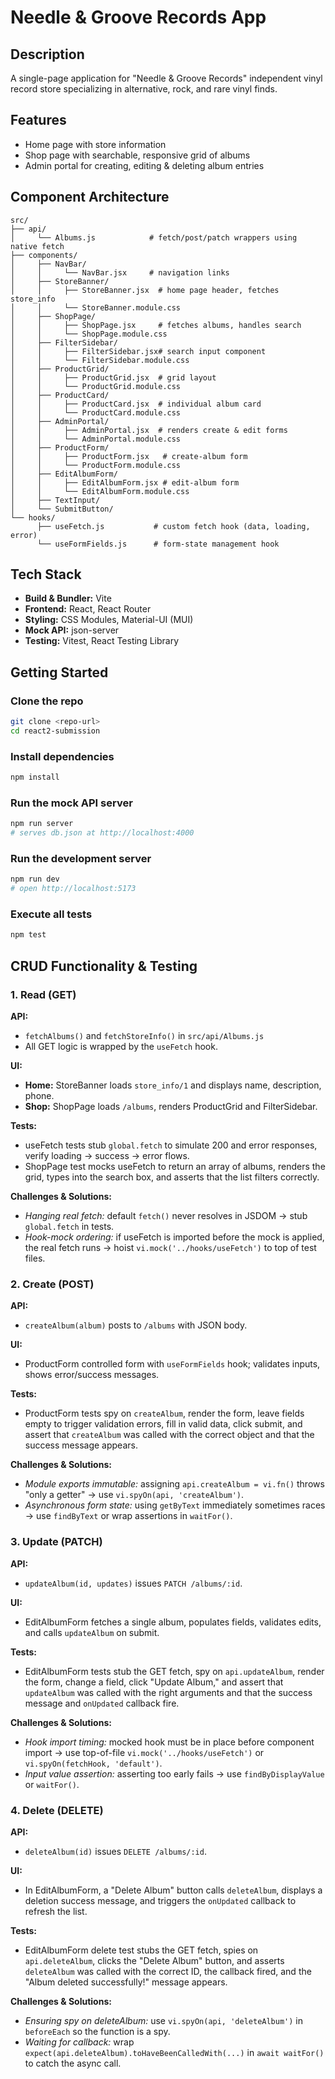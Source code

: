 # Needle & Groove Records App

## Description

A single-page application for "Needle & Groove Records" independent vinyl record store specializing in alternative, rock, and rare vinyl finds.

## Features

- Home page with store information
- Shop page with searchable, responsive grid of albums
- Admin portal for creating, editing & deleting album entries

## Component Architecture

```
src/
├── api/
│     └── Albums.js            # fetch/post/patch wrappers using native fetch
├── components/
│     ├── NavBar/
│     │     └── NavBar.jsx     # navigation links
│     ├── StoreBanner/
│     │     ├── StoreBanner.jsx  # home page header, fetches store_info
│     │     └── StoreBanner.module.css
│     ├── ShopPage/
│     │     ├── ShopPage.jsx     # fetches albums, handles search
│     │     └── ShopPage.module.css
│     ├── FilterSidebar/
│     │     ├── FilterSidebar.jsx# search input component
│     │     └── FilterSidebar.module.css
│     ├── ProductGrid/
│     │     ├── ProductGrid.jsx  # grid layout
│     │     └── ProductGrid.module.css
│     ├── ProductCard/
│     │     ├── ProductCard.jsx  # individual album card
│     │     └── ProductCard.module.css
│     ├── AdminPortal/
│     │     ├── AdminPortal.jsx  # renders create & edit forms
│     │     └── AdminPortal.module.css
│     ├── ProductForm/
│     │     ├── ProductForm.jsx   # create-album form
│     │     └── ProductForm.module.css
│     ├── EditAlbumForm/
│     │     ├── EditAlbumForm.jsx # edit-album form
│     │     └── EditAlbumForm.module.css
│     ├── TextInput/
│     └── SubmitButton/
└── hooks/
      ├── useFetch.js           # custom fetch hook (data, loading, error)
      └── useFormFields.js      # form-state management hook
```

## Tech Stack

- **Build & Bundler:** Vite
- **Frontend:** React, React Router
- **Styling:** CSS Modules, Material-UI (MUI)
- **Mock API:** json-server
- **Testing:** Vitest, React Testing Library

## Getting Started

### Clone the repo

```bash
git clone <repo-url>
cd react2-submission
```

### Install dependencies

```bash
npm install
```

### Run the mock API server

```bash
npm run server
# serves db.json at http://localhost:4000
```

### Run the development server

```bash
npm run dev
# open http://localhost:5173
```

### Execute all tests

```bash
npm test
```

## CRUD Functionality & Testing

### 1. Read (GET)

**API:**
- `fetchAlbums()` and `fetchStoreInfo()` in `src/api/Albums.js`
- All GET logic is wrapped by the `useFetch` hook.

**UI:**
- **Home:** StoreBanner loads `store_info/1` and displays name, description, phone.
- **Shop:** ShopPage loads `/albums`, renders ProductGrid and FilterSidebar.

**Tests:**
- useFetch tests stub `global.fetch` to simulate 200 and error responses, verify loading → success → error flows.
- ShopPage test mocks useFetch to return an array of albums, renders the grid, types into the search box, and asserts that the list filters correctly.

**Challenges & Solutions:**
- *Hanging real fetch:* default `fetch()` never resolves in JSDOM → stub `global.fetch` in tests.
- *Hook-mock ordering:* if useFetch is imported before the mock is applied, the real fetch runs → hoist `vi.mock('../hooks/useFetch')` to top of test files.

### 2. Create (POST)

**API:**
- `createAlbum(album)` posts to `/albums` with JSON body.

**UI:**
- ProductForm controlled form with `useFormFields` hook; validates inputs, shows error/success messages.

**Tests:**
- ProductForm tests spy on `createAlbum`, render the form, leave fields empty to trigger validation errors, fill in valid data, click submit, and assert that `createAlbum` was called with the correct object and that the success message appears.

**Challenges & Solutions:**
- *Module exports immutable:* assigning `api.createAlbum = vi.fn()` throws "only a getter" → use `vi.spyOn(api, 'createAlbum')`.
- *Asynchronous form state:* using `getByText` immediately sometimes races → use `findByText` or wrap assertions in `waitFor()`.

### 3. Update (PATCH)

**API:**
- `updateAlbum(id, updates)` issues `PATCH /albums/:id`.

**UI:**
- EditAlbumForm fetches a single album, populates fields, validates edits, and calls `updateAlbum` on submit.

**Tests:**
- EditAlbumForm tests stub the GET fetch, spy on `api.updateAlbum`, render the form, change a field, click "Update Album," and assert that `updateAlbum` was called with the right arguments and that the success message and `onUpdated` callback fire.

**Challenges & Solutions:**
- *Hook import timing:* mocked hook must be in place before component import → use top-of-file `vi.mock('../hooks/useFetch')` or `vi.spyOn(fetchHook, 'default')`.
- *Input value assertion:* asserting too early fails → use `findByDisplayValue` or `waitFor()`.

### 4. Delete (DELETE)

**API:**
- `deleteAlbum(id)` issues `DELETE /albums/:id`.

**UI:**
- In EditAlbumForm, a "Delete Album" button calls `deleteAlbum`, displays a deletion success message, and triggers the `onUpdated` callback to refresh the list.

**Tests:**
- EditAlbumForm delete test stubs the GET fetch, spies on `api.deleteAlbum`, clicks the "Delete Album" button, and asserts `deleteAlbum` was called with the correct ID, the callback fired, and the "Album deleted successfully!" message appears.

**Challenges & Solutions:**
- *Ensuring spy on deleteAlbum:* use `vi.spyOn(api, 'deleteAlbum')` in `beforeEach` so the function is a spy.
- *Waiting for callback:* wrap `expect(api.deleteAlbum).toHaveBeenCalledWith(...)` in `await waitFor()` to catch the async call.